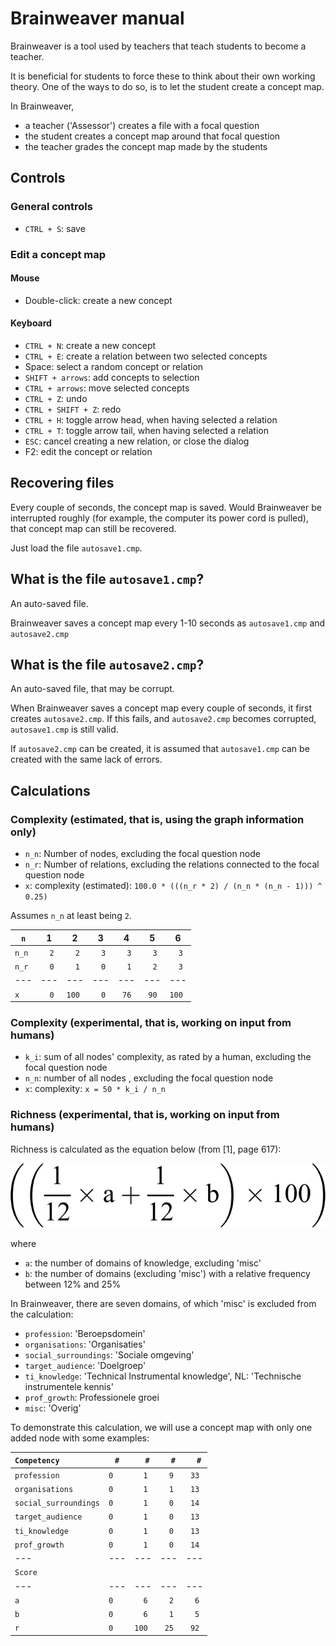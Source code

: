# Brainweaver manual

Brainweaver is a tool used by teachers that teach students to become
a teacher. 

It is beneficial for students to force these to think about
their own working theory. One of the ways to do so, is to
let the student create a concept map.

In Brainweaver,

 * a teacher ('Assessor') creates a file with a focal question
 * the student creates a concept map around that focal question
 * the teacher grades the concept map made by the students

## Controls

### General controls

 * `CTRL + S`: save

### Edit a concept map

#### Mouse

 * Double-click: create a new concept

#### Keyboard

 * `CTRL + N`: create a new concept
 * `CTRL + E`: create a relation between two selected concepts
 * Space: select a random concept or relation
 * `SHIFT + arrows`: add concepts to selection
 * `CTRL + arrows`: move selected concepts
 * `CTRL + Z`: undo
 * `CTRL + SHIFT + Z`: redo
 * `CTRL + H`: toggle arrow head, when having selected a relation
 * `CTRL + T`: toggle arrow tail, when having selected a relation
 * `ESC`: cancel creating a new relation, or close the dialog
 * F2: edit the concept or relation


## Recovering files

Every couple of seconds, the concept map is saved. 
Would Brainweaver be interrupted roughly (for example,
the computer its power cord is pulled), that concept map
can still be recovered. 

Just load the file `autosave1.cmp`. 

## What is the file `autosave1.cmp`?

An auto-saved file.

Brainweaver saves a concept map every 1-10 seconds
as `autosave1.cmp` and `autosave2.cmp`

## What is the file `autosave2.cmp`?

An auto-saved file, that may be corrupt.

When Brainweaver saves a concept map every couple of seconds,
it first creates `autosave2.cmp`. If this fails, and `autosave2.cmp`
becomes corrupted, `autosave1.cmp` is still valid.

If `autosave2.cmp` can be created, it is assumed that `autosave1.cmp`
can be created with the same lack of errors.

## Calculations


### Complexity (estimated, that is, using the graph information only)

 * `n_n`: Number of nodes, excluding the focal question node
 * `n_r`: Number of relations, excluding the relations connected to the focal question node
 * `x`: complexity (estimated): `100.0 * (((n_r * 2) / (n_n * (n_n - 1))) ^ 0.25)`


Assumes `n_n` at least being `2`.

`n`|1|2|3|4|5|6
---|---|---|---|---|---|---
`n_n`|`  2`|`  2`|`  3`|`  3`|`  3`|`  3`
`n_r`|`  0`|`  1`|`  0`|`  1`|`  2`|`  3`
---|---|---|---|---|---|---
`x  `|`  0`|`100`|`  0`|` 76`|` 90`|`100`


### Complexity (experimental, that is, working on input from humans)

 * `k_i`: sum of all nodes' complexity, as rated by a human, excluding the focal question node
 * `n_n`: number of all nodes , excluding the focal question node
 * `x`: complexity: `x = 50 * k_i / n_n`


### Richness (experimental, that is, working on input from humans)

Richness is calculated as the equation below (from [1], page 617):

![Richness](Richness.png)

where

 * `a`: the number of domains of knowledge, excluding 'misc'
 * `b`: the number of domains (excluding 'misc') with a relative frequency between 12% and 25%

In Brainweaver, there are seven domains, of which 'misc' is excluded from the calculation:

 * `profession`: 'Beroepsdomein'
 * `organisations`: 'Organisaties'
 * `social_surroundings`: 'Sociale omgeving'
 * `target_audience`: 'Doelgroep'
 * `ti_knowledge`: 'Technical Instrumental knowledge', NL: 'Technische instrumentele kennis'
 * `prof_growth`: Professionele groei
 * `misc`: 'Overig'

To demonstrate this calculation, we will use a concept map with
only one added node with some examples:

`Competency         `|`#`|`  #`|`  #`|`  #`
---|---|---|---|---
`profession         `|`0`|`  1`|`  9`|` 33`
`organisations      `|`0`|`  1`|`  1`|` 13`
`social_surroundings`|`0`|`  1`|`  0`|` 14`
`target_audience    `|`0`|`  1`|`  0`|` 13`
`ti_knowledge       `|`0`|`  1`|`  0`|` 13`
`prof_growth        `|`0`|`  1`|`  0`|` 14`
---|---|---|---|---
`Score              `|` `|`   `|`   `|`   `
---|---|---|---|---
`a                  `|`0`|`  6`|`  2`|`  6`
`b                  `|`0`|`  6`|`  1`|`  5`
`r                  `|`0`|`100`|` 25`|` 92`
